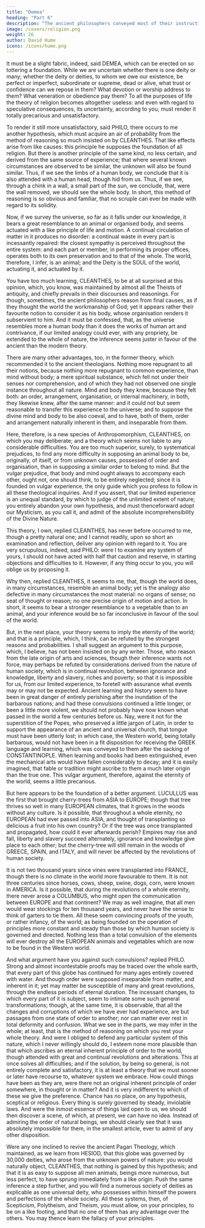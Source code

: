 ```yaml
---
title: "Demea"
heading: "Part 6"
description: "The ancient philosophers conveyed most of their instruction in the form of dialogue. But dialogues have been little practised in later ages and have seldom succeeded when attempted"
image: /covers/religion.png
weight: 26
author: David Hume
icons: /icons/hume.png
--- 
```



It must be a slight fabric, indeed, said DEMEA, which can be erected on so tottering a foundation. While we are uncertain whether there is one deity or many; whether the deity or deities, to whom we owe our existence, be perfect or imperfect, subordinate or supreme, dead or alive, what trust or confidence can we repose in them? What devotion or worship address to them? What veneration or obedience pay them? To all the purposes of life the theory of religion becomes altogether useless: and even with regard to speculative consequences, its uncertainty, according to you, must render it totally precarious and unsatisfactory.

To render it still more unsatisfactory, said PHILO, there occurs to me another hypothesis, which must acquire an air of probability from the method of reasoning so much insisted on by CLEANTHES. That like effects arise from like causes: this principle he supposes the foundation of all religion. But there is another principle of the same kind, no less certain, and derived from the same source of experience; that where several known circumstances are observed to be similar, the unknown will also be found similar. Thus, if we see the limbs of a human body, we conclude that it is also attended with a human head, though hid from us. Thus, if we see, through a chink in a wall, a small part of the sun, we conclude, that, were the wall removed, we should see the whole body. In short, this method of reasoning is so obvious and familiar, that no scruple can ever be made with regard to its solidity.

Now, if we survey the universe, so far as it falls under our knowledge, it bears a great resemblance to an animal or organised body, and seems actuated with a like principle of life and motion. A continual circulation of matter in it produces no disorder: a continual waste in every part is incessantly repaired: the closest sympathy is perceived throughout the entire system: and each part or member, in performing its proper offices, operates both to its own preservation and to that of the whole. The world, therefore, I infer, is an animal; and the Deity is the SOUL of the world, actuating it, and actuated by it.

You have too much learning, CLEANTHES, to be at all surprised at this opinion, which, you know, was maintained by almost all the Theists of antiquity, and chiefly prevails in their discourses and reasonings. For though, sometimes, the ancient philosophers reason from final causes, as if they thought the world the workmanship of God; yet it appears rather their favourite notion to consider it as his body, whose organisation renders it subservient to him. And it must be confessed, that, as the universe resembles more a human body than it does the works of human art and contrivance, if our limited analogy could ever, with any propriety, be extended to the whole of nature, the inference seems juster in favour of the ancient than the modern theory.

There are many other advantages, too, in the former theory, which recommended it to the ancient theologians. Nothing more repugnant to all their notions, because nothing more repugnant to common experience, than mind without body; a mere spiritual substance, which fell not under their senses nor comprehension, and of which they had not observed one single instance throughout all nature. Mind and body they knew, because they felt both: an order, arrangement, organisation, or internal machinery, in both, they likewise knew, after the same manner: and it could not but seem reasonable to transfer this experience to the universe; and to suppose the divine mind and body to be also coeval, and to have, both of them, order and arrangement naturally inherent in them, and inseparable from them.

Here, therefore, is a new species of Anthropomorphism, CLEANTHES, on which you may deliberate; and a theory which seems not liable to any considerable difficulties. You are too much superior, surely, to systematical prejudices, to find any more difficulty in supposing an animal body to be, originally, of itself, or from unknown causes, possessed of order and organisation, than in supposing a similar order to belong to mind. But the vulgar prejudice, that body and mind ought always to accompany each other, ought not, one should think, to be entirely neglected; since it is founded on vulgar experience, the only guide which you profess to follow in all these theological inquiries. And if you assert, that our limited experience is an unequal standard, by which to judge of the unlimited extent of nature; you entirely abandon your own hypothesis, and must thenceforward adopt our Mysticism, as you call it, and admit of the absolute incomprehensibility of the Divine Nature.

This theory, I own, replied CLEANTHES, has never before occurred to me, though a pretty natural one; and I cannot readily, upon so short an examination and reflection, deliver any opinion with regard to it. You are very scrupulous, indeed, said PHILO: were I to examine any system of yours, I should not have acted with half that caution and reserve, in starting objections and difficulties to it. However, if any thing occur to you, you will oblige us by proposing it.

Why then, replied CLEANTHES, it seems to me, that, though the world does, in many circumstances, resemble an animal body; yet is the analogy also defective in many circumstances the most material: no organs of sense; no seat of thought or reason; no one precise origin of motion and action. In short, it seems to bear a stronger resemblance to a vegetable than to an animal, and your inference would be so far inconclusive in favour of the soul of the world.

But, in the next place, your theory seems to imply the eternity of the world; and that is a principle, which, I think, can be refuted by the strongest reasons and probabilities. I shall suggest an argument to this purpose, which, I believe, has not been insisted on by any writer. Those, who reason from the late origin of arts and sciences, though their inference wants not force, may perhaps be refuted by considerations derived from the nature of human society, which is in continual revolution, between ignorance and knowledge, liberty and slavery, riches and poverty; so that it is impossible for us, from our limited experience, to foretell with assurance what events may or may not be expected. Ancient learning and history seem to have been in great danger of entirely perishing after the inundation of the barbarous nations; and had these convulsions continued a little longer, or been a little more violent, we should not probably have now known what passed in the world a few centuries before us. Nay, were it not for the superstition of the Popes, who preserved a little jargon of Latin, in order to support the appearance of an ancient and universal church, that tongue must have been utterly lost; in which case, the Western world, being totally barbarous, would not have been in a fit disposition for receiving the GREEK language and learning, which was conveyed to them after the sacking of CONSTANTINOPLE. When learning and books had been extinguished, even the mechanical arts would have fallen considerably to decay; and it is easily imagined, that fable or tradition might ascribe to them a much later origin than the true one. This vulgar argument, therefore, against the eternity of the world, seems a little precarious.

But here appears to be the foundation of a better argument. LUCULLUS was the first that brought cherry-trees from ASIA to EUROPE; though that tree thrives so well in many EUROPEAN climates, that it grows in the woods without any culture. Is it possible, that throughout a whole eternity, no EUROPEAN had ever passed into ASIA, and thought of transplanting so delicious a fruit into his own country? Or if the tree was once transplanted and propagated, how could it ever afterwards perish? Empires may rise and fall, liberty and slavery succeed alternately, ignorance and knowledge give place to each other; but the cherry-tree will still remain in the woods of GREECE, SPAIN, and ITALY, and will never be affected by the revolutions of human society.

It is not two thousand years since vines were transplanted into FRANCE, though there is no climate in the world more favourable to them. It is not three centuries since horses, cows, sheep, swine, dogs, corn, were known in AMERICA. Is it possible, that during the revolutions of a whole eternity, there never arose a COLUMBUS, who might open the communication between EUROPE and that continent? We may as well imagine, that all men would wear stockings for ten thousand years, and never have the sense to think of garters to tie them. All these seem convincing proofs of the youth, or rather infancy, of the world; as being founded on the operation of principles more constant and steady than those by which human society is governed and directed. Nothing less than a total convulsion of the elements will ever destroy all the EUROPEAN animals and vegetables which are now to be found in the Western world.

And what argument have you against such convulsions? replied PHILO. Strong and almost incontestable proofs may be traced over the whole earth, that every part of this globe has continued for many ages entirely covered with water. And though order were supposed inseparable from matter, and inherent in it; yet may matter be susceptible of many and great revolutions, through the endless periods of eternal duration. The incessant changes, to which every part of it is subject, seem to intimate some such general transformations; though, at the same time, it is observable, that all the changes and corruptions of which we have ever had experience, are but passages from one state of order to another; nor can matter ever rest in total deformity and confusion. What we see in the parts, we may infer in the whole; at least, that is the method of reasoning on which you rest your whole theory. And were I obliged to defend any particular system of this nature, which I never willingly should do, I esteem none more plausible than that which ascribes an eternal inherent principle of order to the world, though attended with great and continual revolutions and alterations. This at once solves all difficulties; and if the solution, by being so general, is not entirely complete and satisfactory, it is at least a theory that we must sooner or later have recourse to, whatever system we embrace. How could things have been as they are, were there not an original inherent principle of order somewhere, in thought or in matter? And it is very indifferent to which of these we give the preference. Chance has no place, on any hypothesis, sceptical or religious. Every thing is surely governed by steady, inviolable laws. And were the inmost essence of things laid open to us, we should then discover a scene, of which, at present, we can have no idea. Instead of admiring the order of natural beings, we should clearly see that it was absolutely impossible for them, in the smallest article, ever to admit of any other disposition.

Were any one inclined to revive the ancient Pagan Theology, which maintained, as we learn from HESIOD, that this globe was governed by 30,000 deities, who arose from the unknown powers of nature: you would naturally object, CLEANTHES, that nothing is gained by this hypothesis; and that it is as easy to suppose all men animals, beings more numerous, but less perfect, to have sprung immediately from a like origin. Push the same inference a step further, and you will find a numerous society of deities as explicable as one universal deity, who possesses within himself the powers and perfections of the whole society. All these systems, then, of Scepticism, Polytheism, and Theism, you must allow, on your principles, to be on a like footing, and that no one of them has any advantage over the others. You may thence learn the fallacy of your principles.






